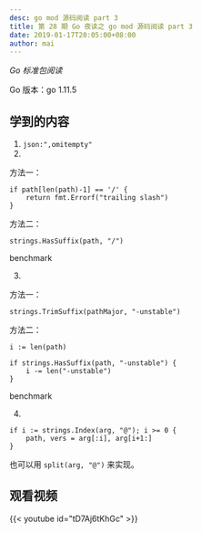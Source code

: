 ```yaml
---
desc: go mod 源码阅读 part 3
title: 第 28 期 Go 夜读之 go mod 源码阅读 part 3
date: 2019-01-17T20:05:00+08:00
author: mai
---
```


*Go 标准包阅读*

Go 版本：go 1.11.5

## 学到的内容

1. `json:",omitempty"`
2. 

方法一：
```golang
if path[len(path)-1] == '/' {
    return fmt.Errorf("trailing slash")
}
```

方法二：

```golang
strings.HasSuffix(path, "/")
```

benchmark

3. 

方法一：
```golang
strings.TrimSuffix(pathMajor, "-unstable")
```

方法二：
```golang
i := len(path)

if strings.HasSuffix(path, "-unstable") {
    i -= len("-unstable")
}
```

benchmark

4. 

```golang
if i := strings.Index(arg, "@"); i >= 0 {
    path, vers = arg[:i], arg[i+1:]
}
```

也可以用 `split(arg, "@")` 来实现。


## 观看视频

{{< youtube id="tD7Aj6tKhGc" >}}
